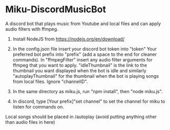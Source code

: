 # Miku-DiscordMusicBot
A discord bot that plays music from Youtube and local files and can apply audio filters with ffmpeg.

1. Install NodeJS from https://nodejs.org/en/download/

2.  In the config.json file insert your discord bot token into "token"
    Your preferred bot prefix into "prefix" (add a space to the end for cleaner commands).
    In "ffmpegFilter" insert any audio filter arguments for ffmpeg that you want to apply.
    "idleThumbnail" is the link to the thumbnail you want displayed when the bot is idle and similarly "autoplayThumbnail" for the thumbnail when the bot is playing songs from local files.
    Ignore "channelID".

3. In the same directory as miku.js, run "npm install", then "node miku.js".

4. In discord, type [Your prefix]"set channel" to set the channel for miku to listen for commands on.

Local songs should be placed in /autoplay (avoid putting anything other than audio files in here)
